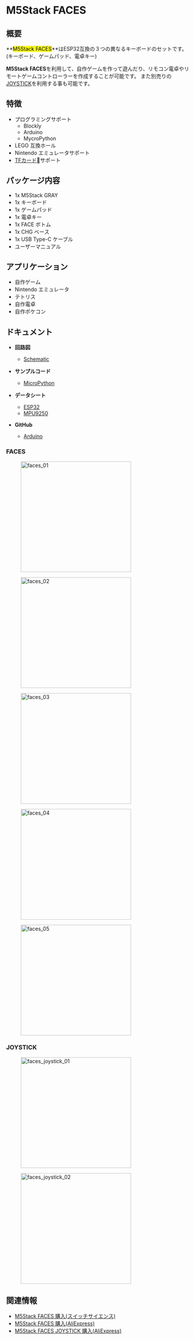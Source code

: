 # M5Stack FACES

## 概要

**<mark>M5Stack FACES</mark>**はESP32互換の３つの異なるキーボードのセットです。(キーボード、ゲームパッド、電卓キー)

**M5Stack FACES**を利用して、自作ゲームを作って遊んだり、リモコン電卓やリモートゲームコントローラーを作成することが可能です。
また別売りの[JOYSTICK](https://www.aliexpress.com/store/product/M5Stack-M5-ESP32-X-Y-NeoPixel-LED/3226069_32949801245.html)を利用する事も可能です。

## 特徴

- プログラミングサポート
  - Blockly
  - Arduino
  - MycroPython
- LEGO 互換ホール
- Nintendo エミュレータサポート
- [TFカード](https://ja.wikipedia.org/wiki/SD%E3%83%A1%E3%83%A2%E3%83%AA%E3%83%BC%E3%82%AB%E3%83%BC%E3%83%89)サポート

## パッケージ内容

- 1x M5Stack GRAY
- 1x キーボード
- 1x ゲームパッド
- 1x 電卓キー
- 1x FACE ボトム
- 1x CHG ベース
- 1x USB Type-C ケーブル
- ユーザーマニュアル

## アプリケーション

- 自作ゲーム
- Nintendo エミュレータ
- テトリス
- 自作電卓
- 自作ポケコン

## ドキュメント

- **回路図**
  - [Schematic](https://github.com/m5stack/esp32-cam-demo/blob/m5cam/M5CAM-ESP32-A1-POWER.pdf)

- **サンプルコード**
  - [MicroPython](https://github.com/m5stack/M5GO/tree/master/examples)

- **データシート**
  - [ESP32](https://www.espressif.com/sites/default/files/documentation/esp32_datasheet_cn.pdf)
  - [MPU9250](https://www.invensense.com/wp-content/uploads/2015/02/PS-MPU-9250A-01-v1.1.pdf)

- **GitHub**
  - [Arduino](https://github.com/m5stack/M5Stack-nesemu)

### FACES

<figure>
  <img src="assets/img/product_pics/bases/faces_01.jpg" alt="faces_01" width="300px" height="300px">
</figure>
<figure>
  <img src="assets/img/product_pics/bases/faces_02.jpg" alt="faces_02" width="300px" height="300px">
</figure>
<figure>
  <img src="assets/img/product_pics/bases/faces_03.jpg" alt="faces_03" width="300px" height="300px">
</figure>
<figure>
  <img src="assets/img/product_pics/bases/faces_04.jpg" alt="faces_04" width="300px" height="300px">
</figure>
<figure>
  <img src="assets/img/product_pics/bases/faces_05.jpg" alt="faces_05" width="300px" height="300px">
</figure>

### JOYSTICK

<figure>
  <img src="assets/img/product_pics/bases/faces_joystick_01.jpg" alt="faces_joystick_01" width="300px" height="300px">
</figure>
<figure>
  <img src="assets/img/product_pics/bases/faces_joystick_02.jpg" alt="faces_joystick_02" width="300px" height="300px">
</figure>

## 関連情報

- [M5Stack FACES 購入(スイッチサイエンス)](https://www.switch-science.com/catalog/3649/)
- [M5Stack FACES 購入(AliExpress)](https://www.aliexpress.com/store/product/M5Stack-ESP32-micropython-arduino/3226069_32843973578.html)
- [M5Stack FACES JOYSTICK 購入(AliExpress)](https://www.aliexpress.com/store/product/M5Stack-M5-ESP32-X-Y-NeoPixel-LED/3226069_32949801245.html)